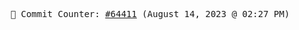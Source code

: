 <p align="center">
    <samp>
        📮 Commit Counter: <a href="https://github.com/Javascript-void0/Javascript-void0/commits/main">#64411</a> (August 14, 2023 @ 02:27 PM)
    </samp>
</p>